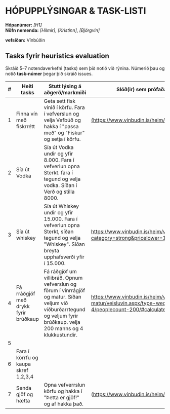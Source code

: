 # HÓPUPPLÝSINGAR & TASK-LISTI

**Hópanúmer:** _[H1]_  
**Nöfn nemenda:** _[Hilmir]_, _[Kristinn]_, _[Björgvin]_

**vefsíðan:** Vínbúðin
## Tasks fyrir heuristics evaluation
Skráið 5–7 notendaverkefni (tasks) sem þið notið við rýnina. Númerið þau og notið **task-númer** þegar þið skráið issues.

| # | Heiti tasks | Stutt lýsing á aðgerð/markmiði | Slóð(ir) sem prófaðar voru |
|---|-------------|--------------------------------|-----------------------------|
| 1 |Finna vín með fiskrrétt|Geta sett fisk vínið í körfu. Fara í vefverslun og velja Vefbúð og hakka í "passa með" og "Fiskur" og setja í körfu. |[(https://www.vinbudin.is/heim/vorur/vorur)](https://www.vinbudin.is/heim/vorur/vorur?foodcategory=C)|
| 2 |Sía út Vodka|Sía út Vodka undir og yfir 8.000. Fara í vefverlun opna Sterkt. fara í tegund og velja vodka. Síðan í Verð og stilla 8000.|                             |
| 3 |Sía út whiskey|Sía út Whiskey undir og yfir 15.000. Fara í vefverlun opna Sterkt, síðan tegund og velja "Whiskey". Síðan breyta upphafsverði yfir í 15.000.|https://www.vinbudin.is/heim/vorur/vorur.aspx/?category=strong&pricelower=15000| 
| 4 |Fá rráðgjöf með drykk fyrir brúðkaup|Fá ráðgjöf um villibráð. Opnum vefverslun og förum í vínrrágjöf og matur. Síðan veljum við viðburðarrtegund og veljum fyrir brúðkaup. velja 200 manns og 4 klukkustundir.|https://www.vinbudin.is/heim/vinradgjof-og-matur/veisluvin.aspx/type-wedding/duration-4/peoplecount-200/#calculate|
| 5 |             |                                |                             |
| 6 |Fara í körrfu og kaupa skref 1,2,3,4|                                |                             |
| 7 |Senda gjöf og hætta|Opna vefverrslun körfu og hakka í "Þetta er gjöf!" og af hakka það.|(https://www.vinbudin.is/heim/vorur/voerukarfa)|
